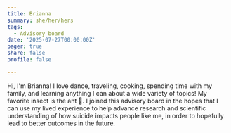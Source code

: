 ```yaml
---
title: Brianna
summary: she/her/hers
tags: 
  - Advisory board
date: '2025-07-27T00:00:00Z'
pager: true
share: false
profile: false

---
```


Hi, I'm Brianna! I love dance, traveling, cooking, spending time with my family, and learning anything I can about a wide variety of topics! My favorite insect is the ant 🐜. I joined this advisory board in the hopes that I can use my lived experience to help advance research and scientific understanding of how suicide impacts people like me, in order to hopefully lead to better outcomes in the future.